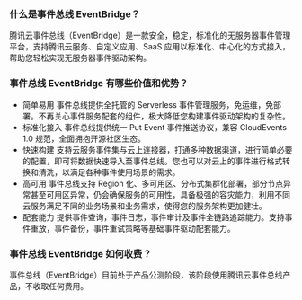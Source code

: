 ### 什么是事件总线 EventBridge？

腾讯云事件总线（EventBridge）是一款安全，稳定，标准化的无服务器事件管理平台，支持腾讯云服务、自定义应用、SaaS 应用以标准化、中心化的方式接入，帮助您轻松实现无服务器事件驱动架构。

### 事件总线 EventBridge 有哪些价值和优势？

- 简单易用
  事件总线提供全托管的 Serverless 事件管理服务，免运维，免部署。不再关心事件服务配套的组件，极大降低您构建事件驱动架构的复杂性。
- 标准化接入
  事件总线提供统一 Put Event 事件推送协议，兼容 CloudEvents 1.0 规范，全面拥抱开源社区生态。
- 快速构建
  支持云服务事件集与云上连接器，打通多种数据渠道，进行简单必要的配置，即可将数据快速导入至事件总线。您也可以对云上的事件进行格式转换和清洗，以满足各种事件使用场景的需求。
- 高可用
  事件总线支持 Region 化、多可用区、分布式集群化部署，部分节点异常甚至可用区异常，仍会确保服务的可用性，具备极强的容灾能力，利用不同云服务满足不同的业务场景和业务需求，使得您的服务架构更加健壮。
- 配套能力
  提供事件查询，事件日志，事件审计及事件全链路追踪能力。支持事件重放，事件备份，事件重试策略等基础事件驱动配套能力。

### 事件总线 EventBridge 如何收费？

事件总线（EventBridge）目前处于产品公测阶段，该阶段使用腾讯云事件总线产品，不收取任何费用。

